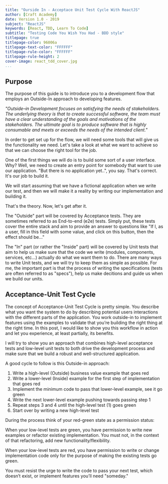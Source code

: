 ```yaml
---
title: "Ourside In - Acceptace Unit Test Cycle With ReactJS"
author: [Craft Academy]
date: Version 1.0 - 2019
subject: "ReactJS"
keywords: [React, TDD, Learn To Code]
subtitle: "Testing Code You Wish You Had - BDD style"
titlepage: true
titlepage-color: 96006a
titlepage-text-color: "FFFFFF"
titlepage-rule-color: "FFFFFF"
titlepage-rule-height: 2
cover-image: react_tdd_cover.jpg
...
```


## Purpose
The purpose of this guide is to introduce you to a development flow that employs an Outside-In approach to developing features. 

_"Outside–in Development focuses on satisfying the needs of stakeholders. The underlying theory is that to create successful software, the team must have a clear understanding of the goals and motivations of the stakeholders. The ultimate goal is to produce software that is highly consumable and meets or exceeds the needs of the intended client."_

In order to get set up for the flow, we will need some tools that will give us the functionality we need. Let's take a look at what we want to achieve so that we can choose the right tool for the job.

One of the first things we will do is to build some sort of a user interface. Why? Well, we need to create an entry point for somebody that want to use our application. "But there is no application yet..", you say. That's correct. It's our job to build it.

We will start assuming that we have a fictional application when we write our test, and then we will make it a reality by writing our implementation and building it.

That's the theory. Now, let's get after it. 

The "Outside" part will be covered by Acceptance tests. They are sometimes referred to as End-to-end (e2e) tests. Simply put, these tests cover the entire stack and aim to provide an answer to questions like "If I, as a user, fill in this field with some value, and click on this button, then the effect should be..."

The "In" part (or rather the "Inside" part) will be covered by Unit tests that aim to help us make sure that the code we write (modules, components, services, etc...) actually do what we want them to do. There are many ways to write Unit tests, and we will try to keep them as simple as possible. For me, the important part is that the process of writing the specifications (tests are often referred to as "specs"), help us make decitions and guide us when we build our units.

## Acceptance-Unit Test Cycle

The concept of Acceptance-Unit Test Cycle is pretty simple. You describe what you want the system to do by describing potential users interactions with the different parts of the application. You work outside-in to implement features using the examples to validate that you’re building the right thing at the right time. In this post, I would like to show you this workflow in action and let you experience, at least partially, its benefits.

I will try to show you an approach that combines high-level acceptance tests and low-level unit tests to both drive the development process and make sure that we build a robust and well-structured application.

A good cycle to follow is this Outside-in approach:

1. Write a high-level (Outside) business value example that goes red 
2. Write a lower-level (Inside) example for the first step of implementation that goes red 
3. Implement the minimum code to pass that lower-level example, see it go green
4. Write the next lower-level  example pushing towards passing step 1
5. Repeat steps 3 and 4 until the high-level test (1) goes green
6. Start over by writing a new high-level test

During the process think of your red-green state as a permission status:

When your low-level tests are green, you have permission to write new examples or refactor existing implementation. You must not, in the context of that refactoring, add new functionality/flexibility.

When your low-level tests are red, you have permission to write or change implementation code only for the purpose of making the existing tests go green. 

You must resist the urge to write the code to pass your next test, which doesn’t exist, or implement features you’ll need "someday."


